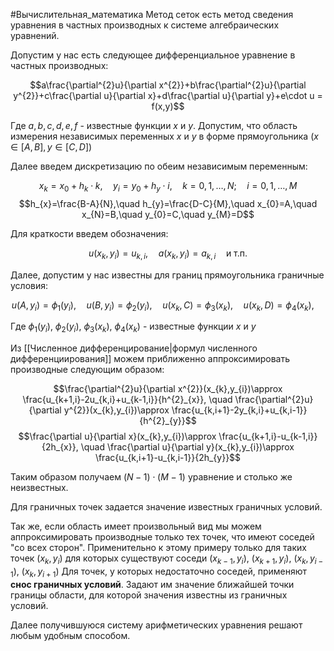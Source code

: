 #Вычислительная_математика 
Метод сеток есть метод сведения уравнения в частных производных к системе алгебраических уравнений.

Допустим у нас есть следующее дифференциальное уравнение в частных производных:

$$a\frac{\partial^{2}u}{\partial x^{2}}+b\frac{\partial^{2}u}{\partial y^{2}}+c\frac{\partial u}{\partial x}+d\frac{\partial u}{\partial y}+e\cdot u = f(x,y)$$

Где $a,b,c,d,e,f$ - известные функции $x$ и $y$. 
Допустим, что область измерения независимых переменных $x$ и $y$ в форме прямоугольника $(x\in[A,B], y\in[C,D])$

Далее введем дискретизацию по обеим независимым переменным:

$$x_{k}=x_{0}+h_{k}\cdot k, \quad y_{i}=y_{0}+h_{y}\cdot i,\quad k=0,1,\dots,N;\quad i=0,1,\dots,M$$
$$h_{x}=\frac{B-A}{N},\quad h_{y}=\frac{D-C}{M},\quad x_{0}=A,\quad x_{N}=B,\quad y_{0}=C,\quad y_{M}=D$$

Для краткости введем обозначения:

$$u(x_{k},y_{i})=u_{k,i},\quad a(x_{k},y_{i})=a_{k,i}\quad \text{и т.п.}$$

Далее, допустим у нас известны для границ прямоугольника граничные условия:

$$u(A,y_{i})=\phi_{1}(y_{i}),\quad u(B,y_{i})=\phi_{2}(y_{i}),\quad u(x_{k},C)=\phi_{3}(x_{k}),\quad u(x_{k},D)=\phi_{4}(x_{k}),\quad $$

Где $\phi_{1}(y_{i}),\ \phi_{2}(y_{i}),\ \phi_{3}(x_{k}),\ \phi_{4}(x_{k})$ - известные функции $x$ и $y$

Из [[Численное дифференцирование|формул численного дифференциирования]] можем приближенно аппроксимировать производные следующим образом:

$$\frac{\partial^{2}u}{\partial x^{2}}(x_{k},y_{i})\approx \frac{u_{k+1,i}-2u_{k,i}+u_{k-1,i}}{h^{2}_{x}}, \quad \frac{\partial^{2}u}{\partial y^{2}}(x_{k},y_{i})\approx \frac{u_{k,i+1}-2y_{k,i}+u_{k,i-1}}{h^{2}_{y}}$$
$$\frac{\partial u}{\partial x}(x_{k},y_{i})\approx \frac{u_{k+1,i}-u_{k-1,i}}{2h_{x}}, \quad \frac{\partial u}{\partial y}(x_{k},y_{i})\approx \frac{u_{k,i+1}-u_{k,i-1}}{2h_{y}}$$

Таким образом получаем $(N-1)\cdot(M-1)$ уравнение и столько же неизвестных.

Для граничных точек задается значение известных граничных условий.

Так же, если область имеет произвольный вид мы можем аппроксимировать производные только тех точек, что имеют соседей "со всех сторон". Применительно к этому примеру только для таких точек $(x_{k},y_{i})$ для которых существуют соседи $(x_{k-1},y_{i})$, $(x_{k+1},y_{i})$, $(x_{k},y_{i-1})$, $(x_{k},y_{i+1})$
Для точек, у которых недостаточно соседей, применяют **снос граничных условий**. Задают им значение ближайшей точки границы области, для которой значения известны из граничных условий.

Далее получившуюся систему арифметических уравнения решают любым удобным способом.

